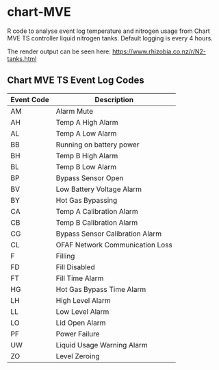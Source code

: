# chart-MVE
R code to analyse event log temperature and nitrogen usage from Chart MVE TS controller liquid nitrogen tanks. Default logging is every 4 hours.

The render output can be seen here: https://www.rhizobia.co.nz/r/N2-tanks.html

## Chart MVE TS Event Log Codes

| Event Code | Description                     |
|------------|---------------------------------|
| AM         | Alarm Mute                      |
| AH         | Temp A High Alarm               |
| AL         | Temp A Low Alarm                |
| BB         | Running on battery power        |
| BH         | Temp B High Alarm               |
| BL         | Temp B Low Alarm                |
| BP         | Bypass Sensor Open              |
| BV         | Low Battery Voltage Alarm       |
| BY         | Hot Gas Bypassing               |
| CA         | Temp A Calibration Alarm        |
| CB         | Temp B Calibration Alarm        |
| CG         | Bypass Sensor Calibration Alarm |
| CL         | OFAF Network Communication Loss |
| F          | Filling                         |
| FD         | Fill Disabled                   |
| FT         | Fill Time Alarm                 |
| HG         | Hot Gas Bypass Time Alarm       |
| LH         | High Level Alarm                |
| LL         | Low Level Alarm                 |
| LO         | Lid Open Alarm                  |
| PF         | Power Failure                   |
| UW         | Liquid Usage Warning Alarm      |
| ZO         | Level Zeroing                   |
